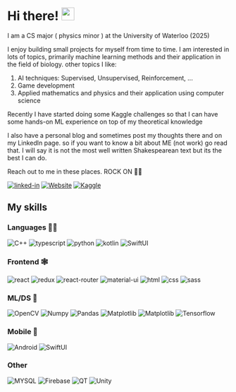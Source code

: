 # Hi there! <img src="https://media.giphy.com/media/hvRJCLFzcasrR4ia7z/giphy.gif" width="29px" height="29px">

I am a CS major ( physics minor ) at the University of Waterloo (2025)

I enjoy building small projects for myself from time to time.
I am interested in lots of topics, primarily machine learning methods and their application in the field of biology. other topics I like:

1. AI techniques: Supervised, Unsupervised, Reinforcement, ...
2. Game development
3. Applied mathematics and physics and their application using computer science

Recently I have started doing some Kaggle challenges so that I can have some hands-on ML experience on top of my theoretical knowledge 

I also have a personal blog and sometimes post my thoughts there and on my LinkedIn page. so if you want to know a bit about ME (not work) go read that. I will say it is not the most well written Shakespearean text but its the best I can do.

Reach out to me in these places. ROCK ON 🎸🤘

[![linked-in](https://img.shields.io/badge/LinkedIn-0077B5?style=for-the-badge&logo=LinkedIn&logoColor=white)](https://www.linkedin.com/in/arvinasghari/)
[![Website](https://img.shields.io/badge/WebSite-80EAFF?style=for-the-badge&logo=internet-explorer&logoColor=blue)](https://arvinasghari.dev)
[![Kaggle](https://img.shields.io/badge/Kaggle-FFFFFF?style=for-the-badge&logo=kaggle&logoColor=light-blue)](https://www.kaggle.com/arvinak)


## My skills
### Languages 🧑‍💻
![C++](https://img.shields.io/badge/C++-0080FF?style=for-the-badge&logo=Cplusplus&logoColor=white)
![typescript](https://img.shields.io/badge/TypeScript-323330?style=for-the-badge&logo=typescript&logoColor=blue)
![python](https://img.shields.io/badge/Python-3776AB?style=for-the-badge&logo=python&logoColor=white)
![kotlin](https://img.shields.io/badge/Kotlin-white?style=for-the-badge&logo=kotlin&logoColor=purple)
![SwiftUI](https://img.shields.io/badge/Swift-E34F26?style=for-the-badge&logo=swift&logoColor=white)

### Frontend 🕸️

![react](https://img.shields.io/badge/React-20232A?style=for-the-badge&logo=react&logoColor=61DAFB)
![redux](https://img.shields.io/badge/Redux-593D88?style=for-the-badge&logo=redux&logoColor=white)
![react-router](https://img.shields.io/badge/React_Router-CA4245?style=for-the-badge&logo=react-router&logoColor=white)
![material-ui](https://img.shields.io/badge/Material_UI-0081CB?style=for-the-badge&logo=mui&logoColor=white)
![html](https://img.shields.io/badge/HTML5-E34F26?style=for-the-badge&logo=html5&logoColor=white)
![css](https://img.shields.io/badge/CSS3-1572B6?style=for-the-badge&logo=css3&logoColor=white)
![sass](https://img.shields.io/badge/SASS-CC6699?style=for-the-badge&logo=sass&logoColor=white)

### ML/DS 🤖
![OpenCV](https://img.shields.io/badge/OpenCV-3776AB?style=for-the-badge&logo=python&logoColor=white)
![Numpy](https://img.shields.io/badge/Numpy-3776AB?style=for-the-badge&logo=python&logoColor=white)
![Pandas](https://img.shields.io/badge/Pandas-3776AB?style=for-the-badge&logo=python&logoColor=white)
![Matplotlib](https://img.shields.io/badge/Matplotlib-3776AB?style=for-the-badge&logo=python&logoColor=white)
![Matplotlib](https://img.shields.io/badge/scikit_learn-3776AB?style=for-the-badge&logo=python&logoColor=white)
![Tensorflow](https://img.shields.io/badge/Tensorflow-FFD700?style=for-the-badge&logo=tensorflow&logoColor=FF8C00)

### Mobile 📱

![Android](https://img.shields.io/badge/Android-00CC66?style=for-the-badge&logo=android&logoColor=white)
![SwiftUI](https://img.shields.io/badge/SwiftUI-E34F26?style=for-the-badge&logo=swift&logoColor=white)


### Other

![MYSQL](https://img.shields.io/badge/MYSQL-FF9933?style=for-the-badge&logo=mysql&logoColor=white)
![Firebase](https://img.shields.io/badge/Firebase-ffaa00?style=for-the-badge&logo=Firebase&logoColor=white)
![QT](https://img.shields.io/badge/Qt-0080FF?style=for-the-badge&logo=Cplusplus&logoColor=white)
![Unity](https://img.shields.io/badge/Unity-404040?style=for-the-badge&logo=unity&logoColor=117EC7)

